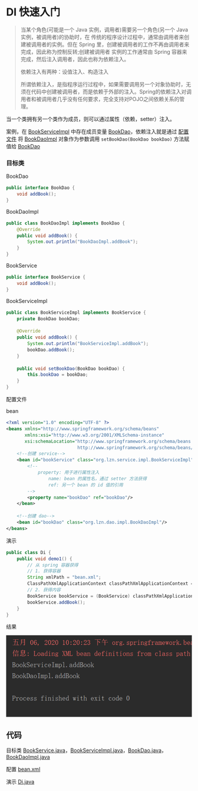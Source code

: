 # DI 快速入门

> 当某个角色(可能是一个 Java 实例，调用者)需要另一个角色(另一个 Java 实例，被调用者)的协助时，在 传统的程序设计过程中，通常由调用者来创建被调用者的实例。但在 Spring 里，创建被调用者的工作不再由调用者来完成，因此称为控制反转;创建被调用者 实例的工作通常由 Spring 容器来完成，然后注入调用者，因此也称为依赖注入。
>
> 依赖注入有两种：设值注入、构造注入
>
> 所谓依赖注入，是指程序运行过程中，如果需要调用另一个对象协助时，无须在代码中创建被调用者，而是依赖于外部的注入。Spring的依赖注入对调用者和被调用者几乎没有任何要求，完全支持对POJO之间依赖关系的管理。

当一个类拥有另一个类作为成员，则可以通过属性（依赖，setter）注入。

案例，在 [BookServiceImpl](src/main/java/org/lzn/service/impl/BookServiceImpl.java) 中存在成员变量 [BookDao](src/main/java/org/lzn/dao/BookDao.java)，依赖注入就是通过 [配置文件](src/main/resources/bean.xml) 将 [BookDaoImpl](src/main/java/org/lzn/dao/impl/BookDaoImpl.java) 对象作为参数调用 `setBookDao(BookDao bookDao)` 方法赋值给 [BookDao](src/main/java/org/lzn/dao/BookDao.java)

### 目标类

BookDao

```java
public interface BookDao {
    void addBook();
}
```

BookDaoImpl

```java
public class BookDaoImpl implements BookDao {
    @Override
    public void addBook() {
        System.out.println("BookDaoImpl.addBook");
    }
}
```

BookService

```java
public interface BookService {
    void addBook();
}
```

BookServiceImpl

```java
public class BookServiceImpl implements BookService {
    private BookDao bookDao;
    
    @Override
    public void addBook() {
        System.out.println("BookServiceImpl.addBook");
        bookDao.addBook();
    }

    public void setBookDao(BookDao bookDao) {
        this.bookDao = bookDao;
    }
}
```

配置文件

bean

```xml
<?xml version="1.0" encoding="UTF-8" ?>
<beans xmlns="http://www.springframework.org/schema/beans"
       xmlns:xsi="http://www.w3.org/2001/XMLSchema-instance"
       xsi:schemaLocation="http://www.springframework.org/schema/beans
                           http://www.springframework.org/schema/beans/spring-beans.xsd">
    <!--创建 service-->
    <bean id="bookService" class="org.lzn.service.impl.BookServiceImpl">
        <!--
            property: 用于进行属性注入
                name: bean 的属性名，通过 setter 方法获得
                ref: 另一个 bean 的 id 值的引用
        -->
        <property name="bookDao" ref="bookDao"/>
    </bean>

    <!--创建 dao-->
    <bean id="bookDao" class="org.lzn.dao.impl.BookDaoImpl"/>
</beans>
```

演示

```java
public class Di {
    public void demo1() {
        // 从 spring 容器获得
        // 1. 获得容器
        String xmlPath = "bean.xml";
        ClassPathXmlApplicationContext classPathXmlApplicationContext = new ClassPathXmlApplicationContext(xmlPath);
        // 2. 获得内容
        BookService bookService = (BookService) classPathXmlApplicationContext.getBean("bookService");
        bookService.addBook();
    }
}
```

结果

![console](../images/di-quick-start/console.png)

## 代码

目标类 [BookService.java](src/main/java/org/lzn/service/BookService.java)，[BookServiceImpl.java](src/main/java/org/lzn/service/impl/BookServiceImpl.java)，[BookDao.java](src/main/java/org/lzn/dao/BookDao.java)，[BookDaoImpl.java](src/main/java/org/lzn/dao/impl/BookDaoImpl.java)

配置 [bean.xml](src/main/resources/bean.xml)

演示 [Di.java](src/main/java/org/lzn/Di.java)